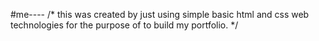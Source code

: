 #me----
/*
this was created by just using simple basic html and css web technologies for the purpose of to build my portfolio.
*/
